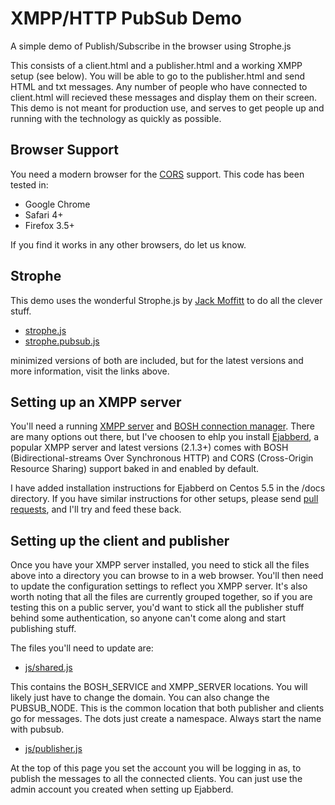 # XMPP/HTTP PubSub Demo

A simple demo of Publish/Subscribe in the browser using Strophe.js

This consists of a client.html and a publisher.html and a working XMPP setup (see below). You will be able to go to the publisher.html and send HTML and txt messages. Any number of people who have connected to client.html will recieved these messages and display them on their screen. This demo is not meant for production use, and serves to get people up and running with the technology as quickly as possible. 

## Browser Support

You need a modern browser for the [CORS](http://www.w3.org/TR/cors/) support. This code has been tested in:

* Google Chrome
* Safari 4+
* Firefox 3.5+

If you find it works in any other browsers, do let us know.

## Strophe

This demo uses the wonderful Strophe.js by [Jack Moffitt](http://metajack.im/) to do all the clever stuff.

* [strophe.js](https://github.com/metajack/strophejs) 
* [strophe.pubsub.js](https://github.com/metajack/strophejs)

minimized versions of both are included, but for the latest versions and more information, visit the links above.

## Setting up an XMPP server

You'll need a running [XMPP server](http://xmpp.org/xmpp-software/servers/) and [BOSH connection manager](http://metajack.im/2008/09/08/which-bosh-server-do-you-need/). There are many options out there, but I've choosen to ehlp you install [Ejabberd](http://www.ejabberd.im/), a popular XMPP server and latest versions (2.1.3+) comes with BOSH (Bidirectional-streams Over Synchronous HTTP) and CORS (Cross-Origin Resource Sharing) support baked in and enabled by default.

I have added installation instructions for Ejabberd on Centos 5.5 in the /docs directory. If you have similar instructions for other setups, please send [pull requests](http://help.github.com/pull-requests/), and I'll try and feed these back.

## Setting up the client and publisher

Once you have your XMPP server installed, you need to stick all the files above into a directory you can browse to in a web browser. You'll then need to update the configuration settings to reflect you XMPP server. It's also worth noting that all the files are currently grouped together, so if you are testing this on a public server, you'd want to stick all the publisher stuff behind some authentication, so anyone can't come along and start publishing stuff.

The files you'll need to update are:

* [js/shared.js](https://github.com/bbcrd/Strophejs-PubSub-Demo/blob/master/js/shared.js)

This contains the BOSH_SERVICE and XMPP_SERVER locations. You will likely just have to change the domain. You can also change the PUBSUB_NODE. This is the common location that both publisher and clients go for messages. The dots just create a namespace. Always start the name with pubsub.

* [js/publisher.js](https://github.com/bbcrd/Strophejs-PubSub-Demo/blob/master/js/publisher.js)

At the top of this page you set the account you will be logging in as, to publish the messages to all the connected clients. You can just use the admin account you created when setting up Ejabberd.
